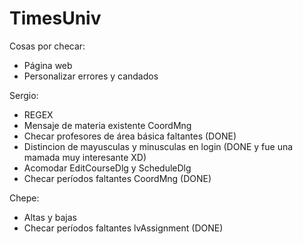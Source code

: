 ﻿TimesUniv
=========

Cosas por checar:
- Página web
- Personalizar errores y candados

Sergio:
- REGEX
- Mensaje de materia existente CoordMng 
- Checar profesores de área básica faltantes (DONE)
- Distincion de mayusculas y minusculas en login (DONE y fue una mamada muy interesante XD)
- Acomodar EditCourseDlg y ScheduleDlg
- Checar períodos faltantes CoordMng (DONE)

Chepe:
- Altas y bajas
- Checar períodos faltantes lvAssignment (DONE)